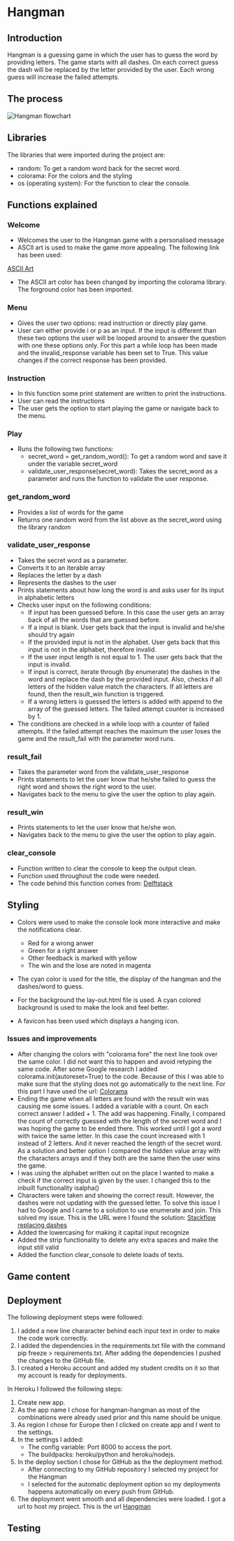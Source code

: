 # **Hangman**

## **Introduction**

Hangman is a guessing game in which the user has to guess the word by providing letters. The game starts with all dashes. On each correct guess the dash will be replaced by the letter provided by the user. Each wrong guess will increase the failed attempts.

## **The process**

![Hangman flowchart](docs/screenshots/hangman-flowchart.png)

## **Libraries**

The libraries that were imported during the project are: 
* random: To get a random word back for the secret word.
* colorama: For the colors and the styling
* os (operating system): For the function to clear the console.


## **Functions explained**

### **Welcome**

* Welcomes the user to the Hangman game with a personalised message
* ASCII art is used to make the game more appealing. The following link has been used:

[ASCII Art](https://textkool.com/en/ascii-art-generator?hl=default&vl=default&font=Lil%20Devil&text=Hangman)

* The ASCII art color has been changed by importing the colorama library. The forground color has been imported.

### **Menu**

* Gives the user two options: read instruction or directly play game. 
* User can either provide i or p as an input. If the input is different than these two options the user will be looped around to answer the question with one these options only. For this part a while loop has been made and the invalid_response variable has been set to True. This value changes if the correct response has been provided.

### **Instruction**

* In this function some print statement are written to print the instructions.
* User can read the instructions
* The user gets the option to start playing the game or navigate back to the menu. 

### **Play**

* Runs the following two functions:
    * secret_word = get_random_word(): To get a random word and save it under the variable secret_word
    * validate_user_response(secret_word): Takes the secret_word as a parameter and runs the function to validate the user response.

### **get_random_word**

* Provides a list of words for the game
* Returns one random word from the list above as the secret_word using the library random

### **validate_user_response**

* Takes the secret word as a parameter.
* Converts it to an iterable array
* Replaces the letter by a dash
* Represents the dashes to the user 
* Prints statements about how long the word is and asks user for its input in alphabetic letters
* Checks user input on the following conditions:
    * If input has been guessed before. In this case the user gets an array back of all the words that are guessed before.
    * If a input is blank. User gets back that the input is invalid and he/she should try again
    * If the provided input is not in the alphabet. User gets back that this input is not in the alphabet, therefore invalid.
    * If the user input length is not equal to 1. The user gets back that the input is invalid.
    * If input is correct, iterate through (by enumerate) the dashes in the word and replace the dash by the provided input. Also, checks if all letters of the hidden value match the characters. If all letters are found, then the result_win function is triggered.
    * If a wrong letters is guessed the letters is added with append to the array of the guessed letters. The failed attempt counter is increased by 1. 
* The conditions are checked in a while loop with a counter of failed attempts. If the failed attempt reaches the maximum the user loses the game and the result_fail with the parameter word runs.

### **result_fail**

* Takes the parameter word from the validate_user_response
* Prints statements to let the user know that he/she failed to guess the right word and shows the right word to the user.
* Navigates back to the menu to give the user the option to play again.

### **result_win**

* Prints statements to let the user know that he/she won.
* Navigates back to the menu to give the user the option to play again.

### **clear_console**

* Function written to clear the console to keep the output clean.
* Function used throughout the code were needed.
* The code behind this function comes from: [Delftstack](https://www.delftstack.com/howto/python/python-clear-console/)

## **Styling**

* Colors were used to make the console look more interactive and make the notifications clear. 
    * Red for a wrong anwer
    * Green for a right answer
    * Other feedback is marked with yellow
    * The win and the lose are noted in magenta

* The cyan color is used for the title, the display of the hangman and the dashes/word to guess.
* For the background the lay-out.html file is used. A cyan colored background is used to make the look and feel better.
* A favicon has been used which displays a hanging icon.

### **Issues and improvements**

* After changing the colors with "colorama fore" the next line took over the same color. I did not want this to happen and avoid retyping the same code. After some Google research I added colorama.init(autoreset=True) to the code. Because of this I was able to make sure that the styling does not go automatically to the next line. For this part I have used the url: [Colorama](https://pypi.org/project/colorama/)
* Ending the game when all letters are found with the result win was causing me some issues. I added a variable with a count. On each correct answer I added + 1. The add was happening. Finally, I compared the count of correctly guessed with the length of the secret word and I was hoping the game to be ended there. This worked until I got a word with twice the same letter. In this case the count increased with 1 instead of 2 letters. And it never reached the length of the secret word. As a solution and better option I compared the hidden value array with the characters arrays and if they both are the same then the user wins the game.
* I was using the alphabet written out on the place I wanted to make a check if the correct input is given by the user. I changed this to the inbuilt functionality isalpha()
* Characters were taken and showing the correct result. However, the dashes were not updating with the guessed letter. To solve this issue I had to Google and I came to a solution to use enumerate and join. This solved my issue. This is the URL were I found the solution: [Stackflow replacing dashes](https://stackoverflow.com/questions/57204695/replace-underscore-with-correct-guess-letter-python-hangman)
* Added the lowercasing for making it capital input recognize
* Added the strip functionality to delete any extra spaces and make the input still valid
* Added the function clear_console to delete loads of texts.

## **Game content**



## **Deployment**

The following deployment steps were followed:

1. I added a new line chararacter behind each input text in order to make the code work correctly.
2. I added the dependencies in the requirements.txt file with the command pip freeze > requirements.txt. After adding the dependencies I pushed the changes to the GitHub file.
3. I created a Heroku account and added my student credits on it so that my account is ready for deployments.

In Heroku I followed the following steps:
1. Create new app.
2. As the app name I chose for hangman-hangman as most of the combinations were already used prior and this name should be unique.
3. As region I chose for Europe then I clicked on create app and I went to the settings.
4. In the settings I added:
    * The config variable: Port 8000 to access the port.
    * The buildpacks: heroku/python and heroku/nodejs.
5. In the deploy section I chose for GitHub as the the deployment method.
    * After connecting to my GitHub repository I selected my project for the Hangman
    * I selected for the automatic deployment option so my deployments happens automatically on every push from GitHub.
6. The deployment went smooth and all dependencies were loaded. I got a url to host my project. This is the url [Hangman](https://hangman-hangman-1987c455a44a.herokuapp.com/)








## **Testing**

